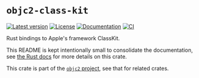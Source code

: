# `objc2-class-kit`

[![Latest version](https://badgen.net/crates/v/objc2-class-kit)](https://crates.io/crates/objc2-class-kit)
[![License](https://badgen.net/badge/license/MIT/blue)](../LICENSE.txt)
[![Documentation](https://docs.rs/objc2-class-kit/badge.svg)](https://docs.rs/objc2-class-kit/)
[![CI](https://github.com/madsmtm/objc2/actions/workflows/ci.yml/badge.svg)](https://github.com/madsmtm/objc2/actions/workflows/ci.yml)

Rust bindings to Apple's framework ClassKit.

This README is kept intentionally small to consolidate the documentation, see
[the Rust docs](https://docs.rs/objc2-class-kit/) for more details on this crate.

This crate is part of the [`objc2` project](https://github.com/madsmtm/objc2),
see that for related crates.
